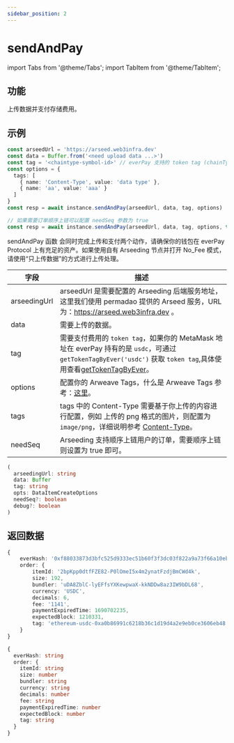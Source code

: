 ```yaml
---
sidebar_position: 2
---
```


# sendAndPay

import Tabs from '@theme/Tabs';
import TabItem from '@theme/TabItem';

## 功能

上传数据并支付存储费用。

## 示例

```ts
const arseedUrl = 'https://arseed.web3infra.dev'
const data = Buffer.from('<need upload data ...>')
const tag = '<chaintype-symbol-id>' // everPay 支持的 token tag (chainType-symbol-id)
const options = {
  tags: [
    { name: 'Content-Type', value: 'data type' },
    { name: 'aa', value: 'aaa' }
  ]
}
const resp = await instance.sendAndPay(arseedUrl, data, tag, options)

// 如果需要订单顺序上链可以配置 needSeq 参数为 true
const resp = await instance.sendAndPay(arseedUrl, data, tag, options, true)
```

sendAndPay 函数 会同时完成上传和支付两个动作，请确保你的钱包在 everPay Protocol 上有充足的资产。如果使用自有 Arseeding 节点并打开 No_Fee 模式，请使用“只上传数据”的方式进行上传处理。

<Tabs>
<TabItem value="field" label="参数" default>

| 字段         | 描述                                                                                                                                                                                                         |
| ------------ | ------------------------------------------------------------------------------------------------------------------------------------------------------------------------------------------------------------ |
| arseedingUrl | arseedUrl 是需要配置的 Arseeding 后端服务地址，这里我们使用 permadao 提供的 Arseed 服务，URL 为：https://arseed.web3infra.dev 。                                                                             |
| data         | 需要上传的数据。                                                                                                                                                                                             |
| tag          | 需要支付费用的 `token tag`，如果你的 MetaMask 地址在 everPay 持有的是 `usdc`，可通过 `getTokenTagByEver('usdc')` 获取 `token tag`,具体使用查看[getTokenTagByEver](./9.getTokenTag.md)。 |
| options      | 配置你的 Arweave Tags，什么是 Arweave Tags 参考：[这里](../../other/tags.md)。                                                                                                                               |
| tags         | tags 中的 Content-Type 需要基于你上传的内容进行配置，例如 上传的 png 格式的图片，则配置为 `image/png`，详细说明参考 [Content-Type](../../other/tags.md#content-type)。                                       |
| needSeq      | Arseeding 支持顺序上链用户的订单，需要顺序上链则设置为 true 即可。                                                                                                                                           |

</TabItem>
<TabItem value="type" label="类型">

```ts
(
  arseedingUrl: string
  data: Buffer
  tag: string
  opts: DataItemCreateOptions
  needSeq?: boolean
  debug?: boolean
)
```

</TabItem>
</Tabs>

## 返回数据

<Tabs>
<TabItem value="field" label="返回示例" default>

```ts
{
    everHash: '0xf88033873d3bfc525d9333ec51b60f3f3dc03f822a9a73f66a10ebbd944b29c6',
    order: {
        itemId: '2bpKpp0dtfFZE82-P0lOmeI5x4m2ynatFzdjBmCWd4k',
        size: 192,
        bundler: 'uDA8ZblC-lyEFfsYXKewpwaX-kkNDDw8az3IW9bDL68',
        currency: 'USDC',
        decimals: 6,
        fee: '1141',
        paymentExpiredTime: 1690702235,
        expectedBlock: 1210331,
        tag: 'ethereum-usdc-0xa0b86991c6218b36c1d19d4a2e9eb0ce3606eb48'
    }
}
```

</TabItem>
<TabItem value="type" label="返回类型">

```ts
{
  everHash: string
  order: {
    itemId: string
    size: number
    bundler: string
    currency: string
    decimals: number
    fee: string
    paymentExpiredTime: number
    expectedBlock: number
    tag: string
  }
}
```

</TabItem>
</Tabs>

